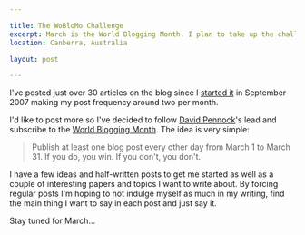 ```yaml
---

title: The WoBloMo Challenge
excerpt: March is the World Blogging Month. I plan to take up the challenge and write a blog post here every other day in March.
location: Canberra, Australia

layout: post

---
```


I've posted just over 30 articles on the blog since I [started it][start] in
September 2007 making my post frequency around two per month. 

I'd like to post more so I've decided to follow [David Pennock][pennock]'s
lead and subscribe to the [World Blogging Month][woblomo]. The idea is very
simple: 
> Publish at least one blog post every other day from March 1 to March 31. If
> you do, you win. If you don't, you don't.

I have a few ideas and half-written posts to get me started as well as a couple
of interesting papers and topics I want to write about. By forcing regular
posts I'm hoping to not indulge myself as much in my writing, find the main
thing I want to say in each post and just say it. 

Stay tuned for March...

[start]: /iem/introducing-inductio-ex-machina.html
[pennock]: http://blog.oddhead.com/
[woblomo]: http://woblomo.com
